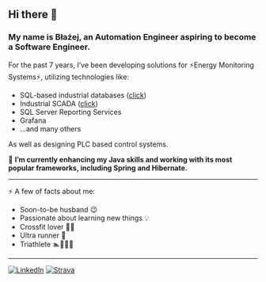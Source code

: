 ## Hi there 👋
### My name is Błażej, an Automation Engineer aspiring to become a Software Engineer.

For the past 7 years, I’ve been developing solutions for ⚡Energy Monitoring Systems⚡, utilizing technologies like:
- SQL-based industrial databases ([click](https://www.aveva.com/en/products/historian/))
- Industrial SCADA ([click](https://www.aveva.com/en/products/system-platform/))
- SQL Server Reporting Services
- Grafana
- ...and many others

As well as designing PLC based control systems.


🌱 **I’m currently enhancing my Java skills and working with its most popular frameworks, including Spring and Hibernate.**

<hr>

⚡ A few of facts about me:
- Soon-to-be husband 😉
- Passionate about learning new things 💡
- Crossfit lover 🏋️‍♂️
- Ultra runner 🏃
- Triathlete 🏊🚴🏃‍♂️

<hr>

[![LinkedIn](https://img.shields.io/badge/LinkedIn-0077B5?style=for-the-badge&logo=linkedin&logoColor=white)](https://www.linkedin.com/in/blazej-romanowski/)
[![Strava](https://img.shields.io/badge/Strava-FC4C02?style=for-the-badge&logo=strava&logoColor=white)](https://www.strava.com/athletes/134409003)


<!--
**baej-ultra/baej-ultra** is a ✨ _special_ ✨ repository because its `README.md` (this file) appears on your GitHub profile.

Here are some ideas to get you started:

- 🔭 I’m currently working on ...
- 🌱 I’m currently learning ...
- 👯 I’m looking to collaborate on ...
- 🤔 I’m looking for help with ...
- 💬 Ask me about ...
- 📫 How to reach me: ...
- 😄 Pronouns: ...
- ⚡ Fun fact: ...
-->
